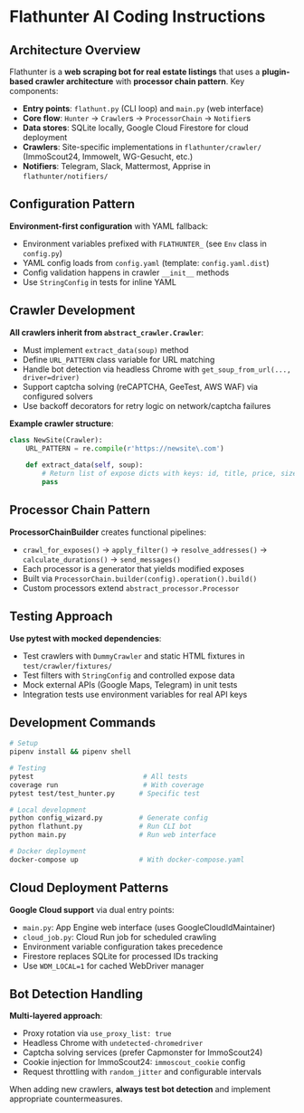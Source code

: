 # Flathunter AI Coding Instructions

## Architecture Overview

Flathunter is a **web scraping bot for real estate listings** that uses a **plugin-based crawler architecture** with **processor chain pattern**. Key components:

- **Entry points**: `flathunt.py` (CLI loop) and `main.py` (web interface)
- **Core flow**: `Hunter` → `Crawler`s → `ProcessorChain` → `Notifier`s
- **Data stores**: SQLite locally, Google Cloud Firestore for cloud deployment
- **Crawlers**: Site-specific implementations in `flathunter/crawler/` (ImmoScout24, Immowelt, WG-Gesucht, etc.)
- **Notifiers**: Telegram, Slack, Mattermost, Apprise in `flathunter/notifiers/`

## Configuration Pattern

**Environment-first configuration** with YAML fallback:
- Environment variables prefixed with `FLATHUNTER_` (see `Env` class in `config.py`)
- YAML config loads from `config.yaml` (template: `config.yaml.dist`)
- Config validation happens in crawler `__init__` methods
- Use `StringConfig` in tests for inline YAML

## Crawler Development

**All crawlers inherit from `abstract_crawler.Crawler`**:
- Must implement `extract_data(soup)` method
- Define `URL_PATTERN` class variable for URL matching
- Handle bot detection via headless Chrome with `get_soup_from_url(..., driver=driver)`
- Support captcha solving (reCAPTCHA, GeeTest, AWS WAF) via configured solvers
- Use backoff decorators for retry logic on network/captcha failures

**Example crawler structure**:
```python
class NewSite(Crawler):
    URL_PATTERN = re.compile(r'https://newsite\.com')
    
    def extract_data(self, soup):
        # Return list of expose dicts with keys: id, title, price, size, rooms, url
        pass
```

## Processor Chain Pattern

**ProcessorChainBuilder** creates functional pipelines:
- `crawl_for_exposes()` → `apply_filter()` → `resolve_addresses()` → `calculate_durations()` → `send_messages()`
- Each processor is a generator that yields modified exposes
- Built via `ProcessorChain.builder(config).operation().build()`
- Custom processors extend `abstract_processor.Processor`

## Testing Approach

**Use pytest with mocked dependencies**:
- Test crawlers with `DummyCrawler` and static HTML fixtures in `test/crawler/fixtures/`
- Test filters with `StringConfig` and controlled expose data
- Mock external APIs (Google Maps, Telegram) in unit tests
- Integration tests use environment variables for real API keys

## Development Commands

```bash
# Setup
pipenv install && pipenv shell

# Testing
pytest                           # All tests
coverage run                     # With coverage
pytest test/test_hunter.py      # Specific test

# Local development
python config_wizard.py         # Generate config
python flathunt.py              # Run CLI bot
python main.py                  # Run web interface

# Docker deployment
docker-compose up               # With docker-compose.yaml
```

## Cloud Deployment Patterns

**Google Cloud support** via dual entry points:
- `main.py`: App Engine web interface (uses GoogleCloudIdMaintainer)
- `cloud_job.py`: Cloud Run job for scheduled crawling
- Environment variable configuration takes precedence
- Firestore replaces SQLite for processed IDs tracking
- Use `WDM_LOCAL=1` for cached WebDriver manager

## Bot Detection Handling

**Multi-layered approach**:
- Proxy rotation via `use_proxy_list: true`
- Headless Chrome with `undetected-chromedriver`
- Captcha solving services (prefer Capmonster for ImmoScout24)
- Cookie injection for ImmoScout24: `immoscout_cookie` config
- Request throttling with `random_jitter` and configurable intervals

When adding new crawlers, **always test bot detection** and implement appropriate countermeasures.